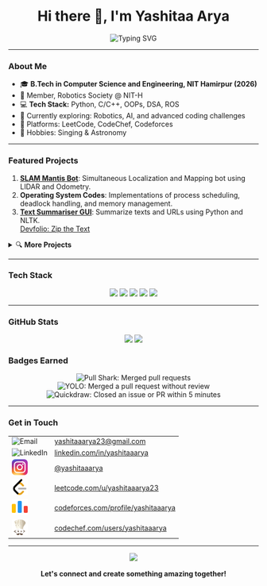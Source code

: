 <!-- Profile README - Yashitaa Arya -->

<h1 align="center">Hi there 👋, I'm Yashitaa Arya</h1>
<p align="center">
  <img src="https://readme-typing-svg.demolab.com?font=Fira+Code&weight=500&pause=1000&color=3F6AD8&center=true&width=405&lines=Tech+Enthusiast+%7C+Robotics+%7C+Coder;B.Tech+%7C+CSE+%40+NIT+Hamirpur+%282026%29;Let's+connect+%E2%9C%A8" alt="Typing SVG" />
</p>

---

### About Me
- 🎓 **B.Tech in Computer Science and Engineering, NIT Hamirpur (2026)**
- 🤖 Member, Robotics Society @ NIT-H
- 💻 **Tech Stack:** Python, C/C++, OOPs, DSA, ROS
- 🌱 Currently exploring: Robotics, AI, and advanced coding challenges
- 🎯 Platforms: LeetCode, CodeChef, Codeforces
- 🎵 Hobbies: Singing & Astronomy

---

### Featured Projects

1. [**SLAM Mantis Bot**](https://github.com/YashitaaArya/Mantis): Simultaneous Localization and Mapping bot using LIDAR and Odometry.
2. **Operating System Codes**: Implementations of process scheduling, deadlock handling, and memory management.
3. [**Text Summariser GUI**](https://github.com/YashitaaArya/Text-Summariser-UI): Summarize texts and URLs using Python and NLTK.  
   [Devfolio: Zip the Text](https://devfolio.co/projects/zip-the-text-635e)

<details>
<summary>🔍 <b>More Projects</b></summary>

- Explore my repositories—feedback and stars are always welcome!
</details>

---

### Tech Stack
<p align="center">
  <img src="https://img.shields.io/badge/Python-3776AB?style=for-the-badge&logo=python&logoColor=white"/>
  <img src="https://img.shields.io/badge/C++-00599C?style=for-the-badge&logo=cplusplus&logoColor=white"/>
  <img src="https://img.shields.io/badge/ROS-22314E?style=for-the-badge&logo=ros&logoColor=white"/>
  <img src="https://img.shields.io/badge/OOP-3F6AD8?style=for-the-badge"/>
  <img src="https://img.shields.io/badge/DSA-ff69b4?style=for-the-badge"/>
</p>

---

### GitHub Stats
<p align="center">
  <img src="https://github-readme-stats.vercel.app/api?username=YashitaaArya&show_icons=true&theme=dark" height="165"/>
<!--   <img src="https://github-readme-streak-stats.herokuapp.com?user=YashitaaArya&theme=dark" height="165"/> -->
  <img src="https://github-readme-stats.vercel.app/api/top-langs/?username=YashitaaArya&layout=compact&theme=dark" height="165"/>
</p>

### Badges Earned

<p align="center">
  <img src="https://github.githubassets.com/images/modules/profile/achievements/pull-shark-default.png" title="Pull Shark: Merged pull requests" height="60">
  <img src="https://github.githubassets.com/images/modules/profile/achievements/yolo-default.png" title="YOLO: Merged a pull request without review" height="60">
  <img src="https://github.githubassets.com/images/modules/profile/achievements/quickdraw-default.png" title="Quickdraw: Closed an issue or PR within 5 minutes" height="60">
  <!-- Add more badges you earned by copying their image URLs -->
</p>

---

<!-- ### Achievements & Fun
<p align="center">
<!--   <img src="https://github-profile-trophy.vercel.app/?username=YashitaaArya&theme=dark&no-bg=true&row=1" /> -->
<!--</p> -->

### Get in Touch
<!--
<p align="center">
  <a href="mailto:yashitaaarya23@gmail.com" target="_blank">
    <img src="https://upload.wikimedia.org/wikipedia/commons/4/4e/Mail_%28iOS%29.svg" alt="Email" height="40"/>
  </a>
  <a href="https://www.linkedin.com/in/yashitaaarya/" target="_blank">
    <img src="https://cdn.jsdelivr.net/gh/devicons/devicon/icons/linkedin/linkedin-original.svg" alt="LinkedIn" height="40"/>
  </a>
  <a href="https://www.instagram.com/yashitaaarya/" target="_blank">
    <img src="image.png" alt="Instagram" height="40"/>
  </a>
  <a href="https://leetcode.com/u/yashitaaarya23/" target="_blank">
    <img src="image2.png" alt="LeetCode" height="40"/>
  </a>
  <a href="https://codeforces.com/profile/yashitaaarya" target="_blank">
    <img src="image3.png" alt="Codeforces" height="40"/>
  </a>
  <a href="https://www.codechef.com/users/yashitaaarya" target="_blank">
    <img src="image4.png" alt="CodeChef" height="40"/>
  </a>
</p> -->

<table>
  <tr>
    <td>
      <img src="https://upload.wikimedia.org/wikipedia/commons/4/4e/Mail_%28iOS%29.svg" alt="Email" height="32"/>
    </td>
    <td>
      <a href="mailto:yashitaaarya23@gmail.com">yashitaaarya23@gmail.com</a>
    </td>
  </tr>
  <tr>
    <td>
      <img src="https://cdn.jsdelivr.net/gh/devicons/devicon/icons/linkedin/linkedin-original.svg" alt="LinkedIn" height="32"/>
    </td>
    <td>
      <a href="https://www.linkedin.com/in/yashitaaarya/">linkedin.com/in/yashitaaarya</a>
    </td>
  </tr>
  <tr>
    <td>
      <img src="image.png" alt="Instagram" height="32"/>
    </td>
    <td>
      <a href="https://www.instagram.com/yashitaaarya/">@yashitaaarya</a>
    </td>
  </tr>
  <tr>
    <td>
      <img src="image2.png" alt="LeetCode" height="32"/>
    </td>
    <td>
      <a href="https://leetcode.com/u/yashitaaarya23/">leetcode.com/u/yashitaaarya23</a>
    </td>
  </tr>
  <tr>
    <td>
      <img src="image3.png" alt="Codeforces" height="32"/>
    </td>
    <td>
      <a href="https://codeforces.com/profile/yashitaaarya">codeforces.com/profile/yashitaaarya</a>
    </td>
  </tr>
  <tr>
    <td>
      <img src="image4.png" alt="CodeChef" height="32"/>
    </td>
    <td>
      <a href="https://www.codechef.com/users/yashitaaarya">codechef.com/users/yashitaaarya</a>
    </td>
  </tr>
</table>

---

<p align="center">
  <img src="https://komarev.com/ghpvc/?username=YashitaaArya&label=Profile+Views&color=3F6AD8&style=flat"/>
</p>

<p align="center"><b>Let's connect and create something amazing together!</b></p>
